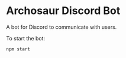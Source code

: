 # Archosaur Discord Bot

A bot for Discord to communicate with users.

To start the bot:

``` bash
npm start
```

